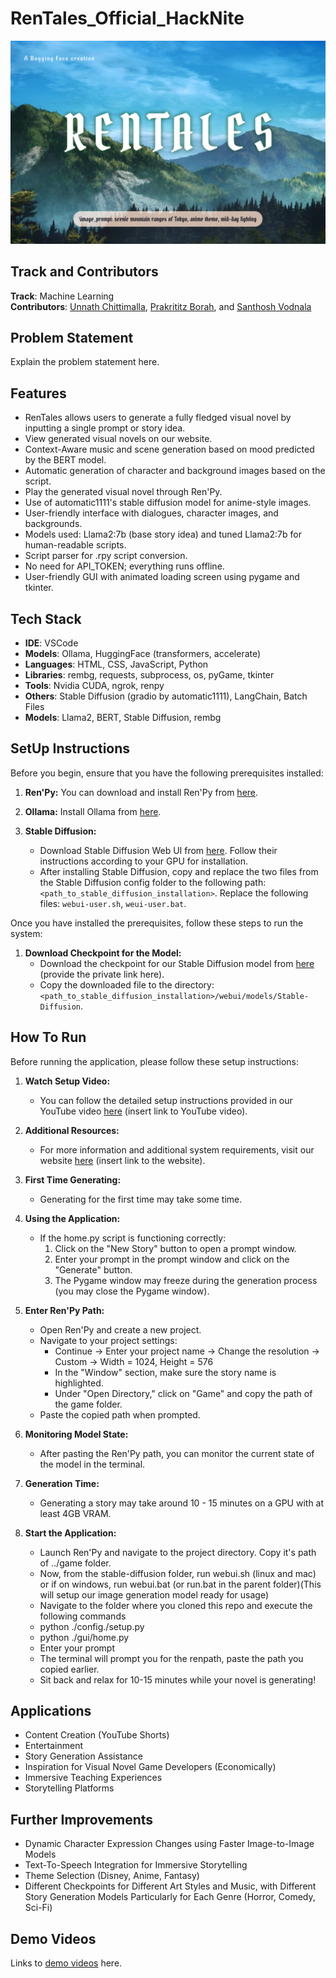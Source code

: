 # RenTales_Official_HackNite

![RenTales Logo](https://github.com/AspiringPianist/RenTales_Official_HackNite/blob/main/RenTales_logo.png)

## Track and Contributors
**Track**: Machine Learning  
**Contributors**: [Unnath Chittimalla](https://github.com/AspiringPianist), [Prakrititz Borah](https://github.com/SweetBunny123), and [Santhosh Vodnala](https://github.com/vodnalasanthosh47)

## Problem Statement
Explain the problem statement here.

## Features
- RenTales allows users to generate a fully fledged visual novel by inputting a single prompt or story idea.
- View generated visual novels on our website.
- Context-Aware music and scene generation based on mood predicted by the BERT model.
- Automatic generation of character and background images based on the script.
- Play the generated visual novel through Ren'Py.
- Use of automatic1111's stable diffusion model for anime-style images.
- User-friendly interface with dialogues, character images, and backgrounds.
- Models used: Llama2:7b (base story idea) and tuned Llama2:7b for human-readable scripts.
- Script parser for .rpy script conversion.
- No need for API_TOKEN; everything runs offline.
- User-friendly GUI with animated loading screen using pygame and tkinter.

## Tech Stack
- **IDE**: VSCode
- **Models**: Ollama, HuggingFace (transformers, accelerate)
- **Languages**: HTML, CSS, JavaScript, Python
- **Libraries**: rembg, requests, subprocess, os, pyGame, tkinter
- **Tools**: Nvidia CUDA, ngrok, renpy
- **Others**: Stable Diffusion (gradio by automatic1111), LangChain, Batch Files
- **Models**: Llama2, BERT, Stable Diffusion, rembg

## SetUp Instructions

Before you begin, ensure that you have the following prerequisites installed:

1. **Ren'Py:** You can download and install Ren'Py from [here](https://www.renpy.org/).

2. **Ollama:** Install Ollama from [here](https://ollama.com/download).

3. **Stable Diffusion:** 
   - Download Stable Diffusion Web UI from [here](https://github.com/AUTOMATIC1111/stable-diffusion-webui). Follow their instructions according to your GPU for installation.
   - After installing Stable Diffusion, copy and replace the two files from the Stable Diffusion config folder to the following path: `<path_to_stable_diffusion_installation>`. Replace the following files: `webui-user.sh`, `weui-user.bat`.

Once you have installed the prerequisites, follow these steps to run the system:

1. **Download Checkpoint for the Model:** 
   - Download the checkpoint for our Stable Diffusion model from [here](#) (provide the private link here).
   - Copy the downloaded file to the directory: `<path_to_stable_diffusion_installation>/webui/models/Stable-Diffusion`.

   
## How To Run

Before running the application, please follow these setup instructions:

1. **Watch Setup Video:**
   - You can follow the detailed setup instructions provided in our YouTube video [here](#) (insert link to YouTube video).

2. **Additional Resources:**
   - For more information and additional system requirements, visit our website [here](#) (insert link to the website).

3. **First Time Generating:**
   - Generating for the first time may take some time.

4. **Using the Application:**
   - If the home.py script is functioning correctly:
       1. Click on the "New Story" button to open a prompt window.
       2. Enter your prompt in the prompt window and click on the "Generate" button.
       3. The Pygame window may freeze during the generation process (you may close the Pygame window).
   
5. **Enter Ren'Py Path:**
   - Open Ren'Py and create a new project.
   - Navigate to your project settings:
     - Continue -> Enter your project name -> Change the resolution -> Custom -> Width = 1024, Height = 576
     - In the "Window" section, make sure the story name is highlighted.
     - Under "Open Directory," click on "Game" and copy the path of the game folder.
   - Paste the copied path when prompted.

6. **Monitoring Model State:**
   - After pasting the Ren'Py path, you can monitor the current state of the model in the terminal.

7. **Generation Time:**
   - Generating a story may take around 10 - 15 minutes on a GPU with at least 4GB VRAM.


    
4. **Start the Application:**
    - Launch Ren'Py and navigate to the project directory. Copy it's path of ../game folder.
    - Now, from the stable-diffusion folder, run webui.sh (linux and mac) or if on windows, run webui.bat (or run.bat in the parent folder)(This  will setup our image generation model ready for usage)
    - Navigate to the folder where you cloned this repo and execute the following commands 
    - python ./config./setup.py
    - python ./gui/home.py
    - Enter your prompt
    - The terminal will prompt you for the renpath, paste the path you copied earlier.
    - Sit back and relax for 10-15 minutes while your novel is generating!
  
## Applications

- Content Creation (YouTube Shorts)
- Entertainment
- Story Generation Assistance
- Inspiration for Visual Novel Game Developers (Economically)
- Immersive Teaching Experiences
- Storytelling Platforms

## Further Improvements

- Dynamic Character Expression Changes using Faster Image-to-Image Models
- Text-To-Speech Integration for Immersive Storytelling
- Theme Selection (Disney, Anime, Fantasy)
- Different Checkpoints for Different Art Styles and Music, with Different Story Generation Models Particularly for Each Genre (Horror, Comedy, Sci-Fi)


## Demo Videos
Links to [demo videos](https://www.youtube.com/playlist?list=PLMoLtR6lIe1tD-2IbwBkdTHwHbelSbP4e) here.
